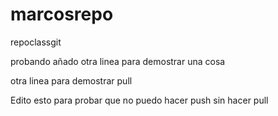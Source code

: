 # marcosrepo
repoclassgit


probando
 añado otra linea para demostrar una cosa

otra linea para demostrar pull

Edito esto para probar que no puedo hacer push sin hacer pull
